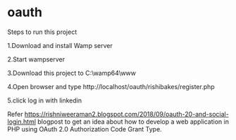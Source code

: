 # oauth

Steps to run this project

  1.Download and install Wamp server
  
  2.Start wampserver
  
  3.Download this project to C:\wamp64\www
  
  4.Open browser and type http://localhost/oauth/rishibakes/register.php
  
  5.click log in with linkedin
  
Refer https://rishniweeraman2.blogspot.com/2018/09/oauth-20-and-social-login.html blogpost to get an idea about how to develop a web application in PHP using OAuth 2.0 Authorization Code Grant Type.
